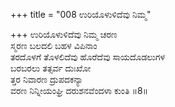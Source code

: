 +++
title = "008 ಉರಿಯೊಳುಳಿದೆವು ನಿಮ್ಮ"

+++
ಉರಿಯೊಳುಳಿದೆವು ನಿಮ್ಮ ಚರಣ  
ಸ್ಮರಣ ಬಲದಲಿ ಬಹಳ ವಿಪಿನಾಂ  
ತರದೊಳಗೆ ತೊಳಲಿದೆವು ಹೊರೆದೆವು ಸಾಯದೊಡಲುಗಳ  
ಬರಬರಲು ತತ್ಸರ್ವ ದುಃಖೋ  
ತ್ತರ ನಿವಾರಣ ದ್ರುಪದಕನ್ಯಾ  
ವರಣ ನಿನ್ನೀಯಂಘ್ರಿ ದರುಶನವೆಂದಳಾ ಕುಂತಿ     ॥8॥